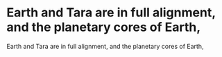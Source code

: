 # Earth and Tara are in full alignment, and the planetary cores of Earth,

Earth and Tara are in full alignment, and the planetary cores of Earth,